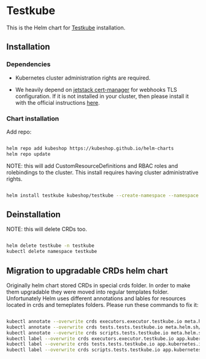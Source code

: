 # Testkube

This is the Helm chart for [Testkube](https://github.com/kubeshop/testkube) installation.

## Installation

### Dependencies

* Kubernetes cluster administration rights are required.

* We heavily depend on [jetstack cert-manager](https://github.com/jetstack/cert-manager) for webhooks TLS configuration. If it is not installed in your cluster, then please install it with the official instructions [here](https://cert-manager.io/docs/installation/).

### Chart installation

Add repo:

```sh

helm repo add kubeshop https://kubeshop.github.io/helm-charts
helm repo update

```

NOTE: this will add CustomResourceDefinitions and RBAC roles and rolebindings to the cluster.
This install requires having cluster administrative rights.

```sh

helm install testkube kubeshop/testkube --create-namespace --namespace testkube

```

## Deinstallation

NOTE: this will delete CRDs too.

```sh

helm delete testkube -n testkube
kubectl delete namespace testkube

```

## Migration to upgradable CRDs helm chart
Originally helm chart stored CRDs in special crds folder. In order to make them upgradable they were moved
into regular templates folder. Unfortunately Helm uses different annotations and lables for resources located
in crds and temeplates folders. Please run these commands to fix it:

```sh

kubectl annotate --overwrite crds executors.executor.testkube.io meta.helm.sh/release-name="testkube" meta.helm.sh/release-namespace="testkube"
kubectl annotate --overwrite crds tests.tests.testkube.io meta.helm.sh/release-name="testkube" meta.helm.sh/release-namespace="testkube"
kubectl annotate --overwrite crds scripts.tests.testkube.io meta.helm.sh/release-name="testkube" meta.helm.sh/release-namespace="testkube"
kubectl label --overwrite crds executors.executor.testkube.io app.kubernetes.io/managed-by=Helm
kubectl label --overwrite crds tests.tests.testkube.io app.kubernetes.io/managed-by=Helm
kubectl label --overwrite crds scripts.tests.testkube.io app.kubernetes.io/managed-by=Helm

```